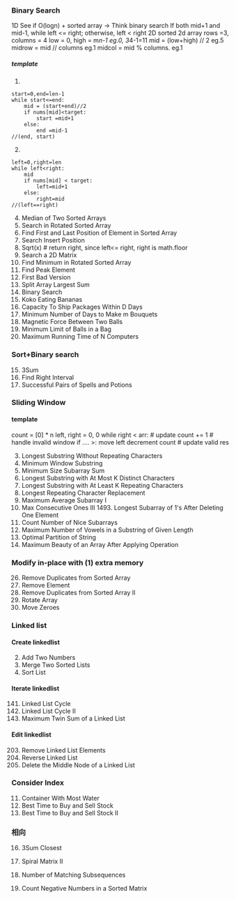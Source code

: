 ### Binary Search
1D
See if O(logn) + sorted array -> Think binary search
If both mid+1 and mid-1, while left <= right; otherwise, left < right
2D 
sorted 2d array
rows =3, columns = 4
low = 0, high = m*n-1       eg.0, 3*4-1=11
mid = (low+high) // 2       eg.5
midrow = mid // columns     eg.1
midcol = mid % columns.     eg.1
##### template
1.
```
start=0,end=len-1
while start<=end:
    mid = (start+end)//2
    if nums[mid]<target:
        start =mid+1
    else:
        end =mid-1
//(end, start)
```
2.
```
left=0,right=len
while left<right:
    mid
    if nums[mid] < target:
        left=mid+1
    else:
        right=mid
//(left==right)
```

4. Median of Two Sorted Arrays
33. Search in Rotated Sorted Array
34. Find First and Last Position of Element in Sorted Array
35. Search Insert Position
69. Sqrt(x) # return right, since left<= right, right is math.floor
74. Search a 2D Matrix
153. Find Minimum in Rotated Sorted Array
162. Find Peak Element
278. First Bad Version
410. Split Array Largest Sum
704. Binary Search
875. Koko Eating Bananas
1011. Capacity To Ship Packages Within D Days
1482. Minimum Number of Days to Make m Bouquets
1552. Magnetic Force Between Two Balls
1760. Minimum Limit of Balls in a Bag
2141. Maximum Running Time of N Computers


### Sort+Binary search
15. 3Sum
436. Find Right Interval
2300. Successful Pairs of Spells and Potions


### Sliding Window
#### template
count = [0] * n
left, right = 0, 0
while right < arr:
    # update count += 1
    # handle invalid window
    if .... >:
        move left 
        decrement count
    # update valid res

3. Longest Substring Without Repeating Characters
76. Minimum Window Substring
209. Minimum Size Subarray Sum
340. Longest Substring with At Most K Distinct Characters
395. Longest Substring with At Least K Repeating Characters
424. Longest Repeating Character Replacement
643. Maximum Average Subarray I
1004. Max Consecutive Ones III  1493. Longest Subarray of 1's After Deleting One Element
1248. Count Number of Nice Subarrays
1456. Maximum Number of Vowels in a Substring of Given Length
2405. Optimal Partition of String
2779. Maximum Beauty of an Array After Applying Operation


### Modify in-place with (1) extra memory
26. Remove Duplicates from Sorted Array
27. Remove Element
80. Remove Duplicates from Sorted Array II
189. Rotate Array
283. Move Zeroes


### Linked list
#### Create linkedlist
2. Add Two Numbers
21. Merge Two Sorted Lists
148. Sort List
#### Iterate linkedlist
141. Linked List Cycle
142. Linked List Cycle II
2130. Maximum Twin Sum of a Linked List
#### Edit linkedlist
203. Remove Linked List Elements
206. Reverse Linked List
2095. Delete the Middle Node of a Linked List


### Consider Index 
11. Container With Most Water
121. Best Time to Buy and Sell Stock
122. Best Time to Buy and Sell Stock II


### 相向
16. 3Sum Closest



59. Spiral Matrix II
792. Number of Matching Subsequences
1351. Count Negative Numbers in a Sorted Matrix

